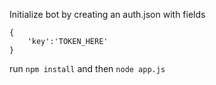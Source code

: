 Initialize bot by creating an auth.json with fields
````
{
    'key':'TOKEN_HERE'
}
````

run `npm install` and then `node app.js`
